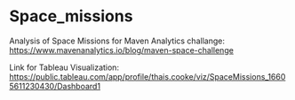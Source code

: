 # Space_missions
Analysis of Space Missions for Maven Analytics challange: https://www.mavenanalytics.io/blog/maven-space-challenge

Link for Tableau Visualization: https://public.tableau.com/app/profile/thais.cooke/viz/SpaceMissions_16605611230430/Dashboard1


